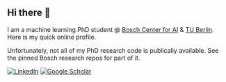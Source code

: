## Hi there 👋

I am a machine learning PhD student @ [Bosch Center for AI](https://www.bosch-ai.com/) \& [TU Berlin](https://argmin.lis.tu-berlin.de/).
Here is my quick online profile.

Unfortunately, not all of my PhD research code is publically available. See the pinned Bosch research repos for part of it.

[![LinkedIn](https://img.shields.io/badge/LinkedIn-%230A66C2.svg?style=flat&logo=LinkedIn&logoColor=white)](https://www.linkedin.com/in/cen-you-li-27563018a/)
[![Google Scholar](https://img.shields.io/badge/Google%20Scholar-%234285F4.svg?style=flat&logo=googlescholar&logoColor=white)](https://scholar.google.com/citations?user=MhabRtkAAAAJ&hl=zh-TW)

<!--
**leescott82/leescott82** is a ✨ _special_ ✨ repository because its `README.md` (this file) appears on your GitHub profile.

Here are some ideas to get you started:

- 🔭 I’m currently working on ...
- 🌱 I’m currently learning ...
- 👯 I’m looking to collaborate on ...
- 🤔 I’m looking for help with ...
- 💬 Ask me about ...
- 📫 How to reach me: ...
- 😄 Pronouns: ...
- ⚡ Fun fact: ...
-->
